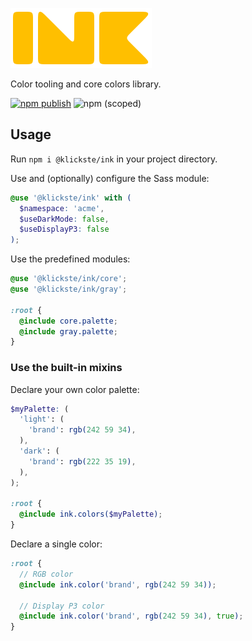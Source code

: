 ![ink logo](./ink.svg)

Color tooling and core colors library.

[![npm publish](https://github.com/klickste/ink/actions/workflows/npm-publish.yml/badge.svg)](https://github.com/klickste/ink/actions/workflows/npm-publish.yml)
![npm (scoped)](https://img.shields.io/npm/v/@klickste/ink)

## Usage

Run `npm i @klickste/ink` in your project directory.

Use and (optionally) configure the Sass module:

```scss
@use '@klickste/ink' with (
  $namespace: 'acme',
  $useDarkMode: false,
  $useDisplayP3: false
);
```

Use the predefined modules:

```scss
@use '@klickste/ink/core';
@use '@klickste/ink/gray';

:root {
  @include core.palette;
  @include gray.palette;
}
```

### Use the built-in mixins

Declare your own color palette:

```scss
$myPalette: (
  'light': (
    'brand': rgb(242 59 34),
  ),
  'dark': (
    'brand': rgb(222 35 19),
  ),
);

:root {
  @include ink.colors($myPalette);
}
```

Declare a single color:

```scss
:root {
  // RGB color
  @include ink.color('brand', rgb(242 59 34));

  // Display P3 color
  @include ink.color('brand', rgb(242 59 34), true);
}
```
